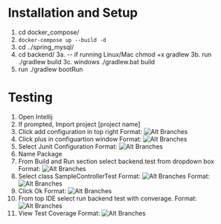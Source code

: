 # Installation and Setup

1. cd docker_compose/
2. `docker-compose up --build -d`
3. cd ../spring_mysql/
4. cd backend/
   3a. -- if running Linux/Mac chmod +x gradlew
   3b. run ./gradlew build
   3c. windows ./gradlew.bat build
5. run ./gradlew bootRun

# Testing

1. Open Intellij
2. If prompted, Import project [project name]
3. Click add configuration in top right
   Format: ![Alt Branches](https://i.imgur.com/ytA784e.png)
4. Click plus in configuartion window
   Format: ![Alt Branches](https://i.imgur.com/qzE06xU.png)
5. Select Junit Configuration
   Format: ![Alt Branches](https://i.imgur.com/Y6V5eER.png)
6. Name Package
7. From Build and Run section select backend.test from dropdown box
   Format: ![Alt Branches](https://i.imgur.com/aTjMbFC.png)
8. Select class SampleControllerTest
   Format: ![Alt Branches](https://i.imgur.com/3PnXti5.png)
   Format: ![Alt Branches](https://i.imgur.com/VQDoKU6.png)
9. Click Ok
   Format: ![Alt Branches](https://i.imgur.com/ByC06e3.png)
10. From top IDE select run backend test with converage.
    Format: ![Alt Branches](https://i.imgur.com/MisoHm8.png)
11. View Test Coverage
    Format: ![Alt Branches](https://i.imgur.com/W049AU6.png)
